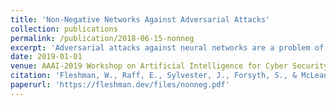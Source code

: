 ```yaml
---
title: 'Non-Negative Networks Against Adversarial Attacks'
collection: publications
permalink: /publication/2018-06-15-nonneg
excerpt: 'Adversarial attacks against neural networks are a problem of considerable importance, for which effective defenses are not yet readily available. We make progress toward this problem by showing that non-negative weight constraints can be used to improve resistance in specific scenarios. In particular, we show that they can provide an effective defense for binary classification problems with asymmetric cost, such as malware or spam detection. We also show the potential for non-negativity to be helpful to non-binary problems by applying it to image classification.'
date: 2019-01-01
venue: AAAI-2019 Workshop on Artificial Intelligence for Cyber Security
citation: 'Fleshman, W., Raff, E., Sylvester, J., Forsyth, S., & McLean, M. (2019). Non-Negative Networks Against Adversarial Attacks. In  AAAI-2019 Workshop on Artificial Intelligence for Cyber Security '
paperurl: 'https://fleshman.dev/files/nonneg.pdf'
---
```

